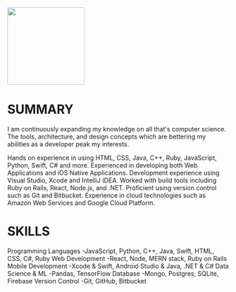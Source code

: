 <img src="https://camo.githubusercontent.com/3b7c592ede97b6138ffd4b1cc1541c2f3b11fd39/687474703a2f2f33312e6d656469612e74756d626c722e636f6d2f31376665613932306666333665663466356238373764353231366137616164392f74756d626c725f6d6f39786a65387a5a34317163626975666f315f313238302e676966" height="175px" width ="175px">

# SUMMARY
I am continuously expanding my knowledge on all that's computer science. The tools, architecture, and design concepts which are bettering my abilities as a developer peak my interests.

Hands on experience in using HTML, CSS, Java, C++, Ruby, JavaScript, Python, Swift, C# and more.
Experienced in developing both Web Applications and iOS Native Applications.
Development experience using Visual Studio, Xcode and IntelliJ IDEA.
Worked with build tools including Ruby on Rails, React, Node.js, and .NET.
Proficient using version control such as Git and Bitbucket.
Experience in cloud technologies such as Amazon Web Services and Google Cloud Platform.

# SKILLS
Programming Languages 	-JavaScript, Python, C++, Java, Swift, HTML, CSS, C#, Ruby
Web Development          	-React, Node, MERN stack, Ruby on Rails
Mobile Development 	-Xcode & Swift, Android Studio & Java, .NET & C#
Data Science & ML  	-Pandas, TensorFlow
Database   		-Mongo, Postgres, SQLite, Firebase
Version Control  		-Git, GitHub, Bitbucket
